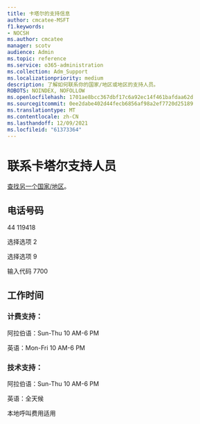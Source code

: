 ```yaml
---
title: 卡塔尔的支持信息
author: cmcatee-MSFT
f1.keywords:
- NOCSH
ms.author: cmcatee
manager: scotv
audience: Admin
ms.topic: reference
ms.service: o365-administration
ms.collection: Adm_Support
ms.localizationpriority: medium
description: 了解如何联系你的国家/地区或地区的支持人员。
ROBOTS: NOINDEX, NOFOLLOW
ms.openlocfilehash: 1701ae8bcc367dbf17c6a92ec14f461bafdaa62d
ms.sourcegitcommit: 0ee2dabe402d44fecb6856af98a2ef7720d25189
ms.translationtype: MT
ms.contentlocale: zh-CN
ms.lasthandoff: 12/09/2021
ms.locfileid: "61373364"
---
```

# <a name="contact-support-for-qatar"></a>联系卡塔尔支持人员

[查找另一个国家/地区](../get-help-support.md)。

## <a name="phone-number"></a>电话号码
44 119418

选择选项 2

选择选项 9

输入代码 7700

## <a name="hours"></a>工作时间
### <a name="billing-support"></a>计费支持：

阿拉伯语：Sun-Thu 10 AM-6 PM

英语：Mon-Fri 10 AM-6 PM

### <a name="technical-support"></a>技术支持：

阿拉伯语：Sun-Thu 10 AM-6 PM

英语：全天候

本地呼叫费用适用
